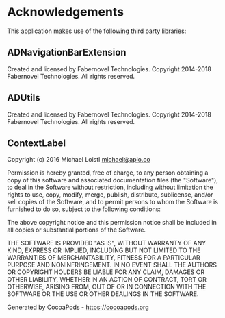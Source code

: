 # Acknowledgements
This application makes use of the following third party libraries:

## ADNavigationBarExtension

Created and licensed by Fabernovel Technologies. Copyright 2014-2018 Fabernovel Technologies. All rights reserved.

## ADUtils

Created and licensed by Fabernovel Technologies. Copyright 2014-2018 Fabernovel Technologies. All rights reserved.

## ContextLabel

Copyright (c) 2016 Michael Loistl <michael@aplo.co>

Permission is hereby granted, free of charge, to any person obtaining a copy
of this software and associated documentation files (the "Software"), to deal
in the Software without restriction, including without limitation the rights
to use, copy, modify, merge, publish, distribute, sublicense, and/or sell
copies of the Software, and to permit persons to whom the Software is
furnished to do so, subject to the following conditions:

The above copyright notice and this permission notice shall be included in
all copies or substantial portions of the Software.

THE SOFTWARE IS PROVIDED "AS IS", WITHOUT WARRANTY OF ANY KIND, EXPRESS OR
IMPLIED, INCLUDING BUT NOT LIMITED TO THE WARRANTIES OF MERCHANTABILITY,
FITNESS FOR A PARTICULAR PURPOSE AND NONINFRINGEMENT. IN NO EVENT SHALL THE
AUTHORS OR COPYRIGHT HOLDERS BE LIABLE FOR ANY CLAIM, DAMAGES OR OTHER
LIABILITY, WHETHER IN AN ACTION OF CONTRACT, TORT OR OTHERWISE, ARISING FROM,
OUT OF OR IN CONNECTION WITH THE SOFTWARE OR THE USE OR OTHER DEALINGS IN
THE SOFTWARE.

Generated by CocoaPods - https://cocoapods.org
